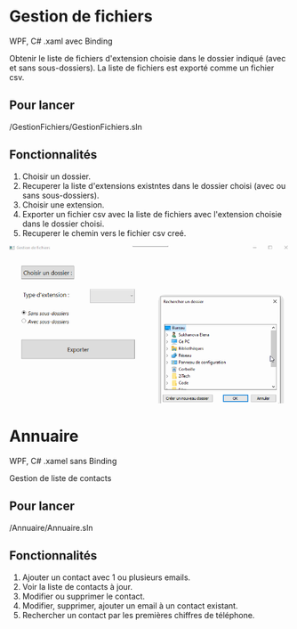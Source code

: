 # Gestion de fichiers
WPF, C#
.xaml avec Binding

Obtenir le liste de fichiers d'extension choisie dans le dossier indiqué (avec et sans sous-dossiers).
La liste de fichiers est exporté comme un fichier csv.

## Pour lancer
/GestionFichiers/GestionFichiers.sln

## Fonctionnalités
1. Choisir un dossier.
2. Recuperer la liste d'extensions existntes dans le dossier choisi (avec ou sans sous-dossiers).
3. Choisir une extension.
4. Exporter un fichier csv avec la liste de fichiers avec l'extension choisie dans le dossier choisi.
5. Recuperer le chemin vers le fichier csv creé.

![](/GestionFichiers/show.gif)



# Annuaire
WPF, C#
.xamel sans Binding

Gestion de liste de contacts

## Pour lancer
/Annuaire/Annuaire.sln

## Fonctionnalités
1. Ajouter un contact avec 1 ou plusieurs emails.
2. Voir la liste de contacts à jour.
3. Modifier ou supprimer le contact.
4. Modifier, supprimer, ajouter un email à un contact existant.
5. Rechercher un contact par les premières chiffres de téléphone.